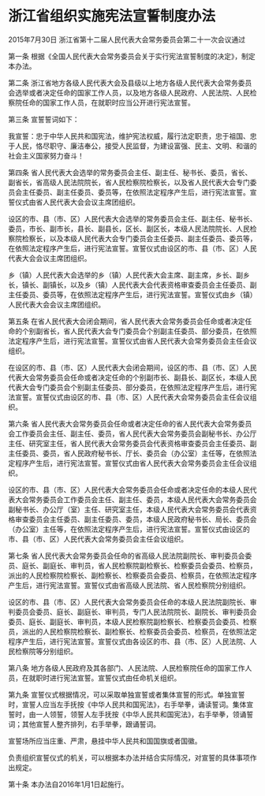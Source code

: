 # 浙江省组织实施宪法宣誓制度办法

2015年7月30日 浙江省第十二届人民代表大会常务委员会第二十一次会议通过

<!-- INFO END -->

第一条 根据《全国人民代表大会常务委员会关于实行宪法宣誓制度的决定》，制定本办法。

第二条 浙江省地方各级人民代表大会及县级以上地方各级人民代表大会常务委员会选举或者决定任命的国家工作人员，以及地方各级人民政府、人民法院、人民检察院任命的国家工作人员，在就职时应当公开进行宪法宣誓。

第三条 宣誓誓词如下：

我宣誓：忠于中华人民共和国宪法，维护宪法权威，履行法定职责，忠于祖国、忠于人民，恪尽职守、廉洁奉公，接受人民监督，为建设富强、民主、文明、和谐的社会主义国家努力奋斗！

第四条 省人民代表大会选举的常务委员会主任、副主任、秘书长、委员，省长、副省长，省高级人民法院院长，省人民检察院检察长，以及省人民代表大会专门委员会主任委员、副主任委员、委员等，在依照法定程序产生后，进行宪法宣誓。宣誓仪式由省人民代表大会会议主席团组织。

设区的市、县（市、区）人民代表大会选举的常务委员会主任、副主任、秘书长、委员，市长、副市长，县长、副县长，区长、副区长，本级人民法院院长、人民检察院检察长，以及本级人民代表大会专门委员会主任委员、副主任委员、委员等，在依照法定程序产生后，进行宪法宣誓。宣誓仪式由设区的市、县（市、区）人民代表大会会议主席团组织。

乡（镇）人民代表大会选举的乡（镇）人民代表大会主席、副主席，乡长、副乡长，镇长、副镇长，以及乡（镇）人民代表大会代表资格审查委员会主任委员、副主任委员、委员等，在依照法定程序产生后，进行宪法宣誓。宣誓仪式由乡（镇）人民代表大会会议主席团组织。

第五条 在省人民代表大会闭会期间，省人民代表大会常务委员会任命或者决定任命的个别副省长，省人民代表大会专门委员会个别副主任委员、部分委员，在依照法定程序产生后，进行宪法宣誓。宣誓仪式由省人民代表大会常务委员会主任会议组织。

在设区的市、县（市、区）人民代表大会闭会期间，设区的市、县（市、区）人民代表大会常务委员会任命或者决定任命的个别副市长、副县长、副区长，本级人民代表大会专门委员会个别副主任委员、部分委员，在依照法定程序产生后，进行宪法宣誓。宣誓仪式由设区的市、县（市、区）人民代表大会常务委员会主任会议组织。

第六条 省人民代表大会常务委员会任命或者决定任命的省人民代表大会常务委员会工作委员会主任、副主任、委员，省人民代表大会常务委员会副秘书长、办公厅主任、研究室主任，省人民代表大会常务委员会代表资格审查委员会主任委员、副主任委员、委员，省人民政府秘书长、厅长、委员会（办公室）主任等，在依照法定程序产生后，进行宪法宣誓。宣誓仪式由省人民代表大会常务委员会主任会议组织。

设区的市、县（市、区）人民代表大会常务委员会任命或者决定任命的本级人民代表大会常务委员会工作委员会主任、副主任、委员，本级人民代表大会常务委员会副秘书长、办公厅（室）主任、研究室主任，本级人民代表大会常务委员会代表资格审查委员会主任委员、副主任委员、委员，本级人民政府秘书长、局长、委员会（办公室）主任等，在依照法定程序产生后，进行宪法宣誓。宣誓仪式由设区的市、县（市、区）人民代表大会常务委员会主任会议组织。

第七条 省人民代表大会常务委员会任命的省高级人民法院副院长、审判委员会委员、庭长、副庭长、审判员，省人民检察院副检察长、检察委员会委员、检察员，派出的人民检察院检察长、副检察长、检察委员会委员、检察员，在依照法定程序产生后，进行宪法宣誓。宣誓仪式由省高级人民法院、省人民检察院分别组织。

设区的市、县（市、区）人民代表大会常务委员会任命的本级人民法院副院长、审判委员会委员、庭长、副庭长、审判员，专门人民法院院长、副院长、审判委员会委员、庭长、副庭长、审判员，本级人民检察院副检察长、检察委员会委员、检察员，派出的人民检察院检察长、副检察长、检察委员会委员、检察员，在依照法定程序产生后，进行宪法宣誓。宣誓仪式由各设区的市、县（市、区）人民法院、人民检察院等分别组织。

第八条 地方各级人民政府及其各部门、人民法院、人民检察院任命的国家工作人员，在就职时进行宪法宣誓。宣誓仪式由任命机关组织。

第九条 宣誓仪式根据情况，可以采取单独宣誓或者集体宣誓的形式。单独宣誓时，宣誓人应当左手抚按《中华人民共和国宪法》，右手举拳，诵读誓词。集体宣誓时，由一人领誓，领誓人左手抚按《中华人民共和国宪法》，右手举拳，领诵誓词；其他宣誓人整齐排列，右手举拳，跟诵誓词。

宣誓场所应当庄重、严肃，悬挂中华人民共和国国旗或者国徽。

负责组织宣誓仪式的机关，可以根据本办法并结合实际情况，对宣誓的具体事项作出规定。

第十条 本办法自2016年1月1日起施行。